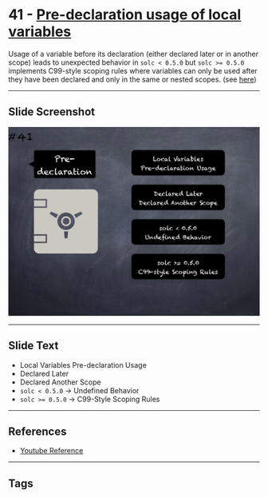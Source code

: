 # 41 - [Pre-declaration usage of local variables](Pre-declaration%20usage%20of%20local%20variables.md)
Usage of a variable before its declaration (either declared later or in another scope) leads to unexpected behavior in `solc < 0.5.0` but `solc >= 0.5.0` implements C99-style scoping rules where variables can only be used after they have been declared and only in the same or nested scopes. (see [here](https://github.com/crytic/slither/wiki/Detector-Documentation#pre-declaration-usage-of-local-variables))

___
## Slide Screenshot
![041.png](../../images/4.Pitfalls%20and%20Best%20Practices%20101/041.png)
___
## Slide Text
- Local Variables Pre-declaration Usage
- Declared Later
- Declared Another Scope
- `solc < 0.5.0` -> Undefined Behavior
- `solc >= 0.5.0` -> C99-Style Scoping Rules
___
## References
- [Youtube Reference](https://www.youtube.com/watch?v=YVewx1xVROE)
___
## Tags